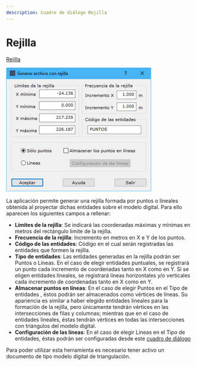 ```yaml
---
description: Cuadro de diálogo Rejilla
---
```


# Rejilla

[Rejilla](/mdtopx/desde-linea-de-comando/linea-de-comando-rejilla.md)

![Cuadro de diálogo Rejilla](../../../.gitbook/assets/image-61.png)

La aplicación permite generar una rejilla formada por puntos o lineales obtenida al proyectar dichas entidades sobre el modelo digital. Para ello aparecen los siguientes campos a rellenar:

* **Límites de la rejilla**: Se indicará las coordenadas máximas y mínimas en metros del rectángulo limite de la rejilla.
* **Frecuencia de la rejilla**: Incremento en metros en X e Y de los puntos.
* **Código de las entidades**: Código en el cual serán registradas las entidades que formen la rejilla.
* **Tipo de entidades**: Las entidades generadas en la rejilla podrán ser Puntos o Líneas. En el caso de elegir entidades puntuales, se registrará un punto cada incremento de coordenadas tanto en X como en Y. Si se eligen entidades lineales, se registrará líneas horizontales y/o verticales cada incremento de coordenadas tanto en X como en Y.
* **Almacenar puntos en líneas**: En el caso de elegir Puntos en el Tipo de entidades , éstos podrán ser almacenados como vértices de líneas. Su apariencia es similar a haber elegido entidades lineales para la formación de la rejilla, pero únicamente tendrán vértices en las intersecciones de filas y columnas; mientras que en el caso de entidades lineales, éstas tendrán vértices en todas las intersecciones con triángulos del modelo digital.
* **Configuración de las líneas**: En el caso de elegir Líneas en el Tipo de entidades, éstas podrán ser configuradas desde este [cuadro de diálogo](configuracion-de-las-lineas-de-la-rejilla.md)

Para poder utilizar esta herramienta es necesario tener activo un documento de tipo modelo digital de triangulación.
